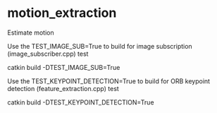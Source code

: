# motion_extraction
Estimate motion

Use the TEST_IMAGE_SUB=True to build for image subscription (image_subscriber.cpp) test

catkin build -DTEST_IMAGE_SUB=True

Use the TEST_KEYPOINT_DETECTION=True to build for ORB keypoint detection (feature_extraction.cpp) test

catkin build -DTEST_KEYPOINT_DETECTION=True